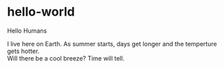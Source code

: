 # hello-world

Hello Humans

I live here on Earth.  As summer starts, days get longer and the temperture gets hotter.  
Will there be a cool breeze?
Time will tell.

